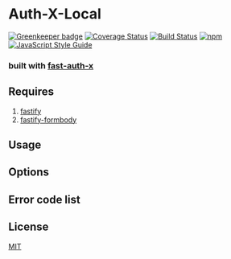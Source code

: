 # Auth-X-Local
[![Greenkeeper badge](https://badges.greenkeeper.io/GleisonMv/auth-x-local.svg)](https://greenkeeper.io/)
[![Coverage Status](https://coveralls.io/repos/github/GleisonMv/auth-x-local/badge.svg?branch=master)](https://coveralls.io/github/GleisonMv/auth-x-local?branch=master)
[![Build Status](https://travis-ci.org/GleisonMv/auth-x-local.svg?branch=master)](https://travis-ci.org/GleisonMv/auth-x-local)
[![npm](https://img.shields.io/npm/v/auth-x-local.svg)](https://www.npmjs.com/package/auth-x-local)
[![JavaScript Style Guide](https://img.shields.io/badge/code_style-standard-brightgreen.svg)](https://standardjs.com)

### built with [fast-auth-x](https://github.com/GleisonMv/fast-auth-x)

## Requires
1. [fastify](https://github.com/fastify/fastify)
2. [fastify-formbody](https://github.com/fastify/fastify-formbody)

## Usage

## Options

## Error code list

## License

[MIT](./LICENSE)
